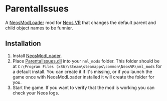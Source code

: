 # ParentalIssues

A [NeosModLoader](https://github.com/zkxs/NeosModLoader) mod for [Neos VR](https://neos.com/) that changes the default parent and child object names to be funnier.

## Installation
1. Install [NeosModLoader](https://github.com/zkxs/NeosModLoader).
1. Place [ParentalIssues.dll](https://github.com/art0007i/ParentalIssues/releases/latest/download/ParentalIssues.dll) into your `nml_mods` folder. This folder should be at `C:\Program Files (x86)\Steam\steamapps\common\NeosVR\nml_mods` for a default install. You can create it if it's missing, or if you launch the game once with NeosModLoader installed it will create the folder for you.
1. Start the game. If you want to verify that the mod is working you can check your Neos logs.
